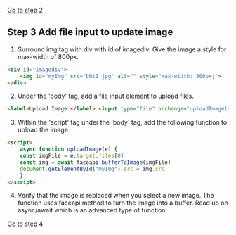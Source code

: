 [Go to step 2](https://github.com/seattleacademy/faceCam/tree/step2)

## Step 3  Add file input to update image
1.  Surround img tag with div with id of imagediv.  Give the image a style for max-width of 800px.
```html
<div id="imagediv">
    <img id="myImg" src="bbt1.jpg" alt="" style="max-width: 800px;">
</div>
```
2.  Under the 'body' tag, add a file input element to upload files.
```html
<label>Upload Image:</label> <input type="file" onchange="uploadImage(event)" accept=".jpg, .jpeg, .png">
```
3.  Within the 'script' tag under the 'body' tag, add the following function to upload the image
```html
<script>
    async function uploadImage(e) {
    const imgFile = e.target.files[0]
    const img = await faceapi.bufferToImage(imgFile)
    document.getElementById("myImg").src = img.src
    }
</script>
```
4. Verify that the image is replaced when you select a new image.  The function uses faceapi method to turn the image into a buffer.  Read up on async/await which is an advanced type of function.

[Go to step 4](https://github.com/seattleacademy/faceCam/tree/step4)

